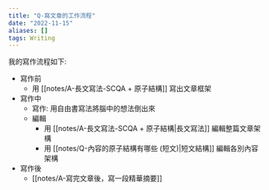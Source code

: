 ```yaml
---
title: "Q-寫文章的工作流程"
date: "2022-11-15"
aliases: []
tags: Writing
---
```


我的寫作流程如下:
- 寫作前
	- 用 [[notes/A-長文寫法-SCQA + 原子結構]] 寫出文章框架
- 寫作中
	- 寫作: 用自由書寫法將腦中的想法倒出來
	- 編輯
		- 用 [[notes/A-長文寫法-SCQA + 原子結構|長文寫法]] 編輯整篇文章架構
		- 用 [[notes/Q-內容的原子結構有哪些 (短文)|短文結構]] 編輯各別內容架構
- 寫作後
	- [[notes/A-寫完文章後，寫一段精華摘要]]